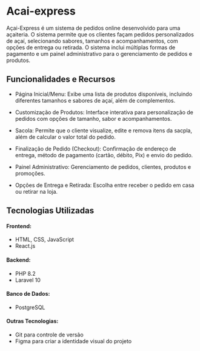 # Acai-express

Açai-Express é um sistema de pedidos online desenvolvido para uma açaiteria. O sistema permite que os clientes façam pedidos personalizados de açaí, selecionando sabores, tamanhos e acompanhamentos, com opções de entrega ou retirada. O sistema inclui múltiplas formas de pagamento e um painel administrativo para o gerenciamento de pedidos e produtos.

## Funcionalidades e Recursos

* Página Inicial/Menu: Exibe uma lista de produtos disponíveis, incluindo diferentes tamanhos e sabores de açaí, além de complementos.
    
* Customização de Produtos: Interface interativa para personalização de pedidos com opções de tamanho, sabor e acompanhamentos.

* Sacola: Permite que o cliente visualize, edite e remova itens da sacpla, além de calcular o valor total do pedido.

* Finalização de Pedido (Checkout): Confirmação de endereço de entrega, método de pagamento (cartão, débito, Pix) e envio do pedido.

* Painel Administrativo: Gerenciamento de pedidos, clientes, produtos e promoções.

* Opções de Entrega e Retirada: Escolha entre receber o pedido em casa ou retirar na loja.

## Tecnologias Utilizadas
#### Frontend:

* HTML, CSS, JavaScript
* React.js

#### Backend:

* PHP 8.2
* Laravel 10

#### Banco de Dados:

* PostgreSQL

#### Outras Tecnologias:

* Git para controle de versão
* Figma para criar a identidade visual do projeto
